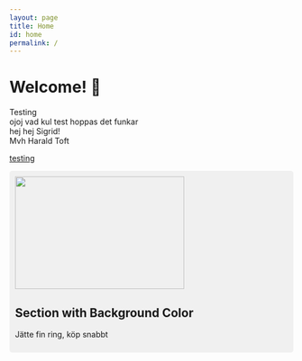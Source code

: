 ```yaml
---
layout: page
title: Home
id: home
permalink: /
---
```


# Welcome! 🌱
Testing\
ojoj vad kul test hoppas det funkar\
hej hej Sigrid!\
Mvh Harald Toft

[testing](test.html)

<div style="background-color: #f0f0f0; padding: 10px; border-radius: 5px;">
<img src="{{ site.baseurl }}/assets/ring.jpg" width="300" height="200" />

## Section with Background Color
Jätte fin ring, köp snabbt

</div>
